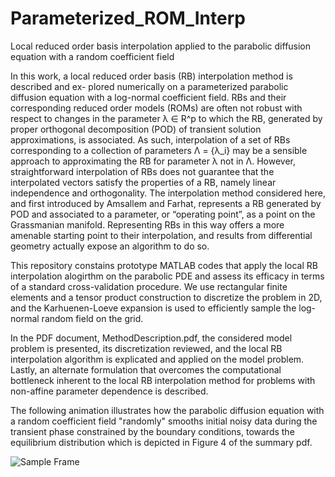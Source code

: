 # Parameterized_ROM_Interp
Local reduced order basis interpolation applied to the parabolic diffusion equation with a random coefficient field

In this work, a local reduced order basis (RB) interpolation method is described and ex-
plored numerically on a parameterized parabolic diffusion equation with a log-normal coefficient field. RBs and their corresponding reduced order models (ROMs) are often not robust with respect to changes in the parameter λ ∈ R^p to which the RB, generated by proper orthogonal decomposition (POD) of transient solution approximations, is associated. As such, interpolation of a set of RBs corresponding to a collection of parameters Λ = {λ_i} may be a sensible approach to approximating the RB for parameter λ not in Λ. However, straightforward interpolation of RBs does not guarantee that the interpolated vectors satisfy the properties of a RB, namely linear independence and orthogonality. The interpolation method considered here, and first introduced by Amsallem and Farhat, represents a RB generated by POD and associated to a parameter, or “operating point”, as a point on the Grassmanian manifold. Representing RBs in this way offers a more amenable starting point to their interpolation, and results from differential geometry
actually expose an algorithm to do so. 

This repository constains prototype MATLAB codes that apply the local RB interpolation alogirthm on the parabolic PDE and assess its efficacy in terms of a standard cross-validation procedure. We use rectangular finite elements and a tensor product construction to discretize the problem in 2D, and the Karhuenen-Loeve expansion is used to efficiently sample the log-normal random field on the grid.

In the PDF document, MethodDescription.pdf, the considered model problem is presented, its discretization reviewed, and the local RB interpolation algorithm is explicated and applied on the model problem. Lastly, an alternate formulation that overcomes the computational bottleneck inherent to the local RB interpolation method for problems with non-affine parameter dependence is described.

The following animation illustrates how the parabolic diffusion equation with a random coefficient field "randomly" smooths initial noisy data during the transient phase constrained by the boundary conditions, towards the equilibrium distribution which is depicted in Figure 4 of the summary pdf.

![Sample Frame](transient_smooth.gif)

